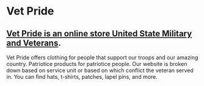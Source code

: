 # Vet Pride

## [Vet Pride is an online store United State Military and Veterans](https://vetpride.us).

Vet Pride offers clothing for people that support our troops and our amazing country. Patriotice products for patriotice people. Our website is broken down based on service unit or based on which conflict the veteran served in. You can find hats, t-shirts, patches, lapel pins, and more.
